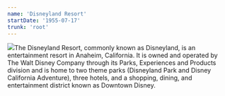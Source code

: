 ```yaml
---
name: 'Disneyland Resort'
startDate: '1955-07-17'
trunk: 'root'
---
```


<img src="https://upload.wikimedia.org/wikipedia/commons/e/e3/Disneyland_Resort_logo.svg" class="align-right">The Disneyland Resort, commonly known as Disneyland, is an entertainment resort in Anaheim, California. It is owned and operated by The Walt Disney Company through its Parks, Experiences and Products division and is home to two theme parks (Disneyland Park and Disney California Adventure), three hotels, and a shopping, dining, and entertainment district known as Downtown Disney.
